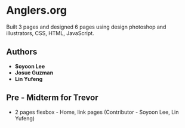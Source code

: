 
# Anglers.org

Built 3 pages and designed 6 pages using design photoshop and illustrators, CSS, HTML, JavaScript.



## Authors

* **Soyoon Lee**   
* **Josue Guzman**  
* **Lin Yufeng**  



## Pre - Midterm for Trevor
* 2 pages flexbox - Home, link pages (Contributor - Soyoon Lee, Lin Yufeng)

